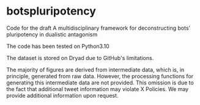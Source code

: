 # botspluripotency
 
Code for the draft A multidisciplinary framework for deconstructing bots’ pluripotency in dualistic antagonism

The code has been tested on Python3.10

The dataset is stored on Dryad due to GitHub's limitations.

The majority of figures are derived from intermediate data, which is, in principle, generated from raw data. However, the processing functions for generating this intermediate data are not provided. This omission is due to the fact that additional tweet information may violate X Policies. We may provide additional information upon request.
